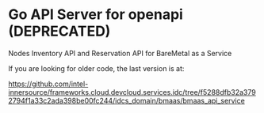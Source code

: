 # Go API Server for openapi (DEPRECATED)

Nodes Inventory API and Reservation API for BareMetal as a Service

If you are looking for older code, the last version is at:

https://github.com/intel-innersource/frameworks.cloud.devcloud.services.idc/tree/f5288dfb32a3792794f1a33c2ada398be00fc244/idcs_domain/bmaas/bmaas_api_service
